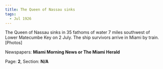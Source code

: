 ```yaml
---  
title: The Queen of Nassau sinks  
tags:  
  - Jul 1926  
---  
```

  
The Queen of Nassau sinks in 35 fathoms of water 7 miles southwest of Lower Matecumbe Key on 2 July. The ship survivors arrive in Miami by train. [Photos]  
  
Newspapers: **Miami Morning News or The Miami Herald**  
  
Page: **2**, Section: **N/A** 
